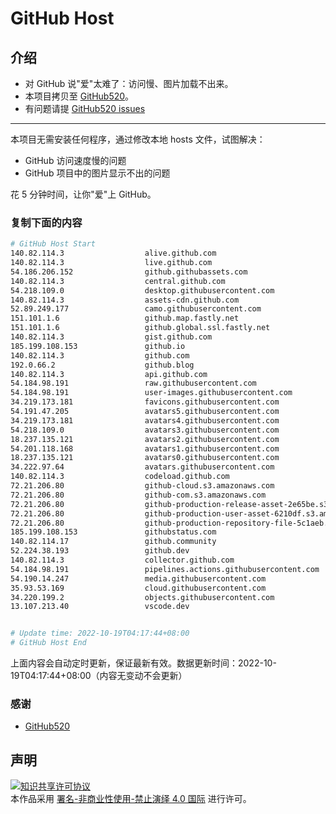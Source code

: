 # GitHub Host
## 介绍
- 对 GitHub 说"爱"太难了：访问慢、图片加载不出来。
- 本项目拷贝至 [GitHub520](https://github.com/521xueweihan/GitHub520)。
- 有问题请提 [GitHub520 issues](https://github.com/521xueweihan/GitHub520/issues/new)

---

本项目无需安装任何程序，通过修改本地 hosts 文件，试图解决：
- GitHub 访问速度慢的问题
- GitHub 项目中的图片显示不出的问题

花 5 分钟时间，让你"爱"上 GitHub。

### 复制下面的内容
```bash
# GitHub Host Start
140.82.114.3                  alive.github.com
140.82.114.3                  live.github.com
54.186.206.152                github.githubassets.com
140.82.114.3                  central.github.com
54.218.109.0                  desktop.githubusercontent.com
140.82.114.3                  assets-cdn.github.com
52.89.249.177                 camo.githubusercontent.com
151.101.1.6                   github.map.fastly.net
151.101.1.6                   github.global.ssl.fastly.net
140.82.114.3                  gist.github.com
185.199.108.153               github.io
140.82.114.3                  github.com
192.0.66.2                    github.blog
140.82.114.3                  api.github.com
54.184.98.191                 raw.githubusercontent.com
54.184.98.191                 user-images.githubusercontent.com
34.219.173.181                favicons.githubusercontent.com
54.191.47.205                 avatars5.githubusercontent.com
34.219.173.181                avatars4.githubusercontent.com
54.218.109.0                  avatars3.githubusercontent.com
18.237.135.121                avatars2.githubusercontent.com
54.201.118.168                avatars1.githubusercontent.com
18.237.135.121                avatars0.githubusercontent.com
34.222.97.64                  avatars.githubusercontent.com
140.82.114.3                  codeload.github.com
72.21.206.80                  github-cloud.s3.amazonaws.com
72.21.206.80                  github-com.s3.amazonaws.com
72.21.206.80                  github-production-release-asset-2e65be.s3.amazonaws.com
72.21.206.80                  github-production-user-asset-6210df.s3.amazonaws.com
72.21.206.80                  github-production-repository-file-5c1aeb.s3.amazonaws.com
185.199.108.153               githubstatus.com
140.82.114.17                 github.community
52.224.38.193                 github.dev
140.82.114.3                  collector.github.com
54.184.98.191                 pipelines.actions.githubusercontent.com
54.190.14.247                 media.githubusercontent.com
35.93.53.169                  cloud.githubusercontent.com
34.220.199.2                  objects.githubusercontent.com
13.107.213.40                 vscode.dev


# Update time: 2022-10-19T04:17:44+08:00
# GitHub Host End

```
上面内容会自动定时更新，保证最新有效。数据更新时间：2022-10-19T04:17:44+08:00（内容无变动不会更新）

### 感谢

- [GitHub520](https://github.com/521xueweihan/GitHub520)

## 声明
<a rel="license" href="https://creativecommons.org/licenses/by-nc-nd/4.0/deed.zh"><img alt="知识共享许可协议" style="border-width: 0" src="https://licensebuttons.net/l/by-nc-nd/4.0/88x31.png"></a><br>本作品采用 <a rel="license" href="https://creativecommons.org/licenses/by-nc-nd/4.0/deed.zh">署名-非商业性使用-禁止演绎 4.0 国际</a> 进行许可。